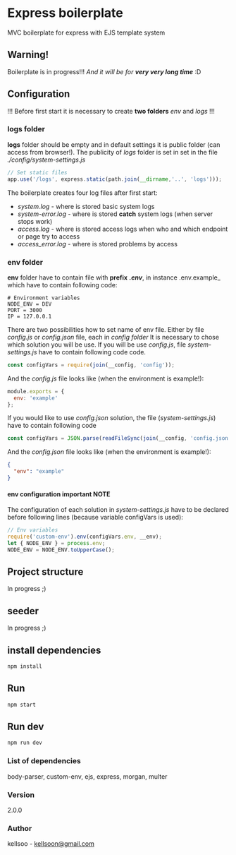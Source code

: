 # Express boilerplate

MVC boilerplate for express with EJS template system

## Warning!

Boilerplate is in progress!!! _And it will be for **very very long time**_ :D

## Configuration

!!! Before first start it is necessary to create **two folders** _env_ and _logs_ !!!

### logs folder

**logs** folder should be empty and in default settings it is public folder (can access from browser!). The publicity of _logs_ folder is set in set in the file _./config/system-settings.js_

```javascript
// Set static files
app.use('/logs', express.static(path.join(__dirname,'..', 'logs')));
```

The boilerplate creates four log files after first start:

- _system.log_ - where is stored basic system logs
- _system-error.log_ - where is stored **catch** system logs (when server stops work)
- _access.log_ - where is stored access logs when who and which endpoint or page try to access
- _access_error.log_ - where is stored problems by access

### env folder

**env** folder have to contain file with **prefix** _**.env**_, in instance .env.example\_ which have to contain following code:

```.env
# Environment variables
NODE_ENV = DEV
PORT = 3000
IP = 127.0.0.1
```

There are two possibilities how to set name of env file. Either by file _config.js_ or _config.json_ file, each in _config folder_
It is necessary to chose which solution you will be use. If you will be use _config.js_, file _system-settings.js_ have to contain following code code.

```javascript
const configVars = require(join(__config, 'config'));
```

And the _config.js_ file looks like (when the environment is example!):

```javascript
module.exports = {
  env: 'example'
};
```

If you would like to use _config.json_ solution, the file (_system-settings.js_) have to contain following code

```javascript
const configVars = JSON.parse(readFileSync(join(__config, 'config.json')));
```

And the _config.json_ file looks like (when the environment is example!):

```json
{
  "env": "example"
}
```

#### env configuration important NOTE

The configuration of each solution in _system-settings.js_ have to be declared before following lines (because variable configVars is used):

```javascript
// Env variables
require('custom-env').env(configVars.env, __env);
let { NODE_ENV } = process.env;
NODE_ENV = NODE_ENV.toUpperCase();
```

## Project structure

In progress ;)

## seeder

In progress ;)

## install dependencies

```bash
npm install
```

## Run

```bash
npm start
```

## Run dev

```bash
npm run dev
```

### List of dependencies

body-parser, custom-env, ejs, express, morgan, multer

### Version

2.0.0

### Author

kellsoo - kellsoon@gmail.com
